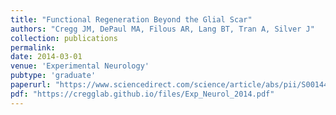 ```yaml
---
title: "Functional Regeneration Beyond the Glial Scar"
authors: "Cregg JM, DePaul MA, Filous AR, Lang BT, Tran A, Silver J"
collection: publications
permalink:
date: 2014-03-01
venue: 'Experimental Neurology'
pubtype: 'graduate'
paperurl: "https://www.sciencedirect.com/science/article/abs/pii/S0014488614000132?via%3Dihub"
pdf: "https://cregglab.github.io/files/Exp_Neurol_2014.pdf"
---
```

